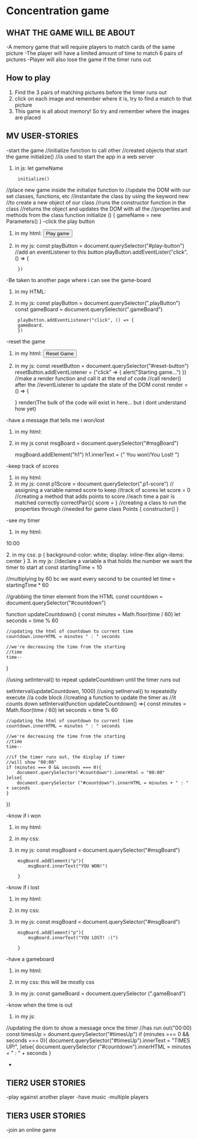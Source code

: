 # Concentration game

## WHAT THE GAME WILL BE ABOUT
-A memory game that will require players to match cards of the same picture
-The player will have a limited amount of time to 
match 6 pairs of pictures
-Player will also lose the game if the timer runs out


## How to play
1. Find the 3 pairs of matching pictures before the
timer runs  out
2. click on each image and remember where it is, try to find a match to that picture
3.  This game is all about memory! So try and remember where the images are placed


## MV USER-STORIES
-start the game
//initialize function to call other 
//created objects that start the game initialize() 
//is used to start the app in a web server
1. in js:
        let gameName

        initialize()
//place new game inside the initialize function to
//update the DOM with our set classes, functions, etc
//instanitate the class by using the keyword new 
//to create a new object of our class 
//runs the constructor function in the class
//returns the object and updates the DOM with all the 
    //properties and methods from the class
        function initialize () {
            gameName = new Parameters()
        }
-click the play button 
1. in my html:
     <button id="play-button">Play game</button>
2. in my js:
    const playButton = document.querySelector("#play-button")
//add an eventListener to this button
        playButton.addEventLister("click", () => {

        })

-Be taken to another page where i can see the game-board
1. in my HTML:
        <div class="playButton">
        <div class="gameBoard">
2. in my js:
        const playButton = document.querySelector(".playButton")
        const gameBoard = document.querySelector(".gameBoard")


        playButton.addEventListener("click", () => {
        gameBoard.
        })

-reset the game
1. in my html:
    <button id="reset-button">Reset Game</button>
2. in my js:
    const resetButton = document.querySelector("#reset-button")
    resetButton.addEventListener = ("click" => {
        alert("Starting game...")
    })
//make a render function and call it at the end of code
//call render() after the 
//eventListener to update the state of the DOM
    const render = () => {
        
    }
    render(The bulk of the code will exist in here... but i dont understand how yet) 

-have a message that tells me i won/lost
1. in my html:
    <div id="msgBoard">
2. in my js
    const msgBoard = document.querySelector("#msgBoard")

    msgBoard.addElement("h1")
    h1.innerText = ("
    You won!/You Lost!
    ")

-keep track of scores
1. in my html:
    <div class="p1-score">
2. in my js:
   const p1Score = document.querySelector(".p1-score") 
// assigning a variable named score to keep
//track of scores
    let score = 0
//creating a method that adds points to score 
//each time a pair is matched correctly
correctPair(){
    score = 
}
//creating a class to run the properties through 
//needed for game
class Points {
    constructor()
}

-see my timer
1. in my html:
<p id="countdown">10:00</p>
2. in my css:
p {
    background-color: white;
    display: inline-flex
    align-items: center
}
3. in my js:
//declare a variable a that holds the number we want the timer to start at
const startingTime = 10

//multiplying by 60 bc we want every second to be counted
let time = startingTime * 60 

//grabbing the timer element from the HTML
const countdown = document.querySelector("#countdown")


function updateCountdown() {
    const minutes = Math.floor(time / 60)
    let seconds = time % 60

    //updating the html of countdown to current time
    countdown.innerHTML = minutes " : " seconds

    //we're decreasing the time from the starting
    //time
    time--
}

//using setInterval() to repeat updateCountdown until the timer runs out

setInterval(updateCountdown, 1000)
//using setInerval() to repeatedly execute
//a code block
//creating a function to update the timer as
//it counts down
setInterval(function updateCountdown() =>{
 const minutes = Math.floor(time / 60)
    let seconds = time % 60

    //updating the html of countdown to current time
    countdown.innerHTML = minutes " : " seconds

    //we're decreasing the time from the starting
    //time
    time--
    
    //if the timer runs out, the display if timer 
    //will show "00:00"
    if (minutes === 0 && seconds === 0){
        document.querySelector("#countdown").innerHtml = "00:00"
    }else{
        document.querySelector ("#countdown").innerHTML = minutes + " : " + seconds
    }
})



-know if i won
1. in my html:
    <div id="msgBoard">
2. in my css:

3. in my js:
    const msgBoard = document.querySelector("#msgBoard")
        
        msgBoard.addElement("p"){
            msgBoard.innerText("YOU WON!")
             
        }
-know if i lost
1. in my html:
    <div id="msgBoard">
2. in my css:

3. in my js:
    const msgBoard = document.querySelector("#msgBoard")
        
        msgBoard.addElement("p"){
            msgBoard.innerText("YOU LOST! :(")
             
        }
-have a gameboard
1. in my html:
<div class="gameBoard">


2. in my css:
this will be mostly css

3. in my js:
const gameBoard = document.querySelector
(".gameBoard")


-know when the time is out
1. in my js:
<p id="timesUp"></p>
//updating the dom to show a message once the timer
//has run out("00:00)
const timesUp = doument.querySelector("#timesUp")
    if (minutes === 0 && seconds === 0){
        document.querySelector("#timesUp").innerText = "TIMES UP!",
    }else{
        document.querySelector ("#countdown").innerHTML = minutes + " : " + seconds
    }

-

## TIER2 USER STORIES
-play against another player
-have music
-multiple players
## TIER3 USER STORIES
-join an online game
